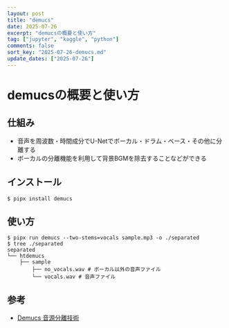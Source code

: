 ```yaml
---
layout: post
title: "demucs"
date: 2025-07-26
excerpt: "demucsの概要と使い方"
tag: ["jupyter", "kaggle", "python"]
comments: false
sort_key: "2025-07-26-demucs.md"
update_dates: ["2025-07-26"]
---
```


# demucsの概要と使い方

## 仕組み
 - 音声を周波数・時間成分でU-Netでボーカル・ドラム・ベース・その他に分離する
 - ボーカルの分離機能を利用して背景BGMを除去することなどができる

## インストール

```console
$ pipx install demucs
```

## 使い方

```console
$ pipx run demucs --two-stems=vocals sample.mp3 -o ./separated
$ tree ./separated
separated
└── htdemucs
    ├── sample
        ├── no_vocals.wav # ボーカル以外の音声ファイル
        └── vocals.wav # 音声ファイル
```

## 参考
 - [Demucs 音源分離技術](https://chatgpt.com/share/6883a2d9-cc7c-8012-9def-ed2e1036ec55)
